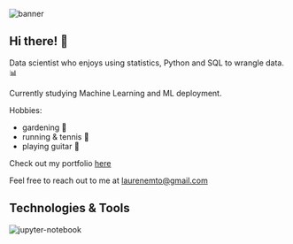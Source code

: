 ![banner](https://i.pinimg.com/originals/15/6e/83/156e835a65e03acc337469f3f6675eb0.jpg)

## Hi there! :wave: 

Data scientist who enjoys using statistics, Python and SQL to wrangle data. :bar_chart:

Currently studying Machine Learning and ML deployment. 

Hobbies: 
- gardening :tomato: 
- running & tennis :tennis:
- playing guitar :guitar:

Check out my portfolio [here](https://laurenemilyto.github.io/) 

Feel free to reach out to me at laurenemto@gmail.com

## Technologies & Tools
![jupyter-notebook](https://i.pinimg.com/originals/93/62/7d/93627d1bb6bbf3a26693d74023e67264.jpg)
